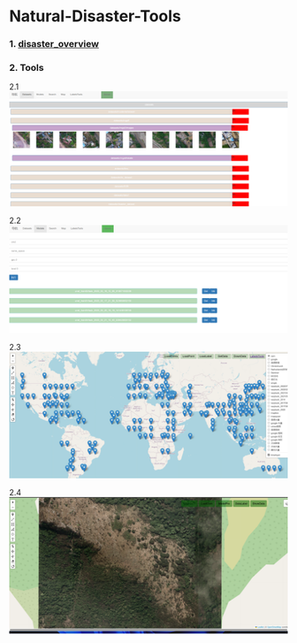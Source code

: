 # Natural-Disaster-Tools

### 1. [disaster_overview](disaster_overview.md)

### 2. Tools

2.1 ![img1](./images/001.png "")

2.2 ![img1](./images/002.png "")

2.3 ![img1](./images/003.png "")

2.4 ![img1](./images/004.png "")
